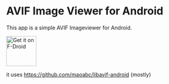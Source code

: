 # AVIF Image Viewer for Android

 This app is a simple AVIF Imageviewer for Android.
 
 [<img src="https://raw.githubusercontent.com/zoff99/libavif-android/master/images/f-droid.png"
     alt="Get it on F-Droid"
     height="80">](https://f-droid.org/packages/com.zoffcc.applications.avifview/)


it uses https://github.com/maoabc/libavif-android (mostly)
